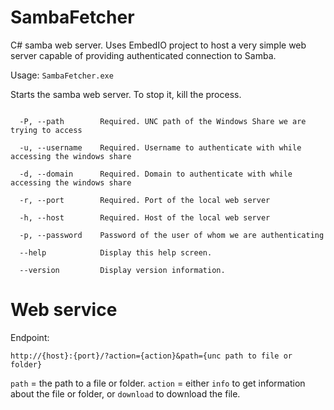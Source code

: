 # SambaFetcher

C# samba web server. Uses EmbedIO project to host a very simple web server capable of providing authenticated connection to Samba.

Usage: `SambaFetcher.exe`

Starts the samba web server. To stop it, kill the process.

```

  -P, --path        Required. UNC path of the Windows Share we are trying to access

  -u, --username    Required. Username to authenticate with while accessing the windows share

  -d, --domain      Required. Domain to authenticate with while accessing the windows share

  -r, --port        Required. Port of the local web server

  -h, --host        Required. Host of the local web server

  -p, --password    Password of the user of whom we are authenticating

  --help            Display this help screen.

  --version         Display version information.
```

# Web service

Endpoint: 

`http://{host}:{port}/?action={action}&path={unc path to file or folder}`

`path` = the path to a file or folder.
`action` = either `info` to get information about the file or folder, or `download` to download the file.
